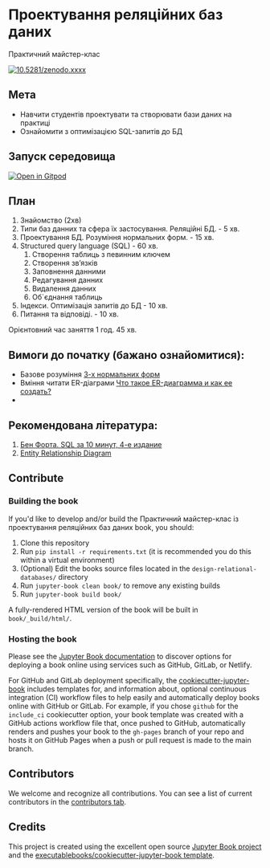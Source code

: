# Проектування реляційних баз даних
Практичний майстер-клас

[![10.5281/zenodo.xxxx](https://zenodo.org/badge/doi/10.5281/zenodo.xxxx.svg)](https://doi.org/10.5281/zenodo.xxxx)

## Мета
- Навчити студентів проектувати та створювати бази даних на практиці
- Ознайомити з оптимізацією SQL-запитів до БД

## Запуск середовища
[![Open in Gitpod](https://gitpod.io/button/open-in-gitpod.svg)](https://gitpod.io/#https://github.com/Miroling/design-relational-databases)

## План
1. Знайомство (2хв)
2. Типи баз данних та сфера їх застосування. Реляційні БД. - 5 хв.
4. Проектування БД. Розуміння нормальних форм. - 15 хв.
5. Structured query language (SQL) - 60 хв.
    1. Створення таблиць з певинним ключем
    2. Створення звʼязків
    3. Заповнення данними
    4. Редагування данних
    5. Видалення данних
    6. Об`єднання таблиць
9. Індекси. Оптимізація запитів до БД - 10 хв.
11. Питання та відповіді. - 10 хв.

Орієнтовний час заняття 1 год. 45 хв.

## Вимоги до початку (бажано ознайомитися):
- Базове розуміння [3-х нормальних форм](https://uk.wikipedia.org/wiki/%D0%9D%D0%BE%D1%80%D0%BC%D0%B0%D0%BB%D1%96%D0%B7%D0%B0%D1%86%D1%96%D1%8F_%D0%B1%D0%B0%D0%B7_%D0%B4%D0%B0%D0%BD%D0%B8%D1%85)
- Вміння читати ER-діаграми [Что такое ER-диаграмма и как ее создать?](https://www.lucidchart.com/pages/ru/erd-%D0%B4%D0%B8%D0%B0%D0%B3%D1%80%D0%B0%D0%BC%D0%BC%D0%B0)
- 
## Рекомендована література:
1. [Бен Форта. SQL за 10 минут, 4-е издание](https://rozetka.com.ua/12510647/p12510647/)
2. [Entity Relationship Diagram](https://plantuml.com/ru/ie-diagram)


## Contribute

### Building the book

If you'd like to develop and/or build the Практичний майстер-клас із проектування реляційних баз даних book, you should:

1. Clone this repository
2. Run `pip install -r requirements.txt` (it is recommended you do this within a virtual environment)
3. (Optional) Edit the books source files located in the `design-relational-databases/` directory
4. Run `jupyter-book clean book/` to remove any existing builds
5. Run `jupyter-book build book/`

A fully-rendered HTML version of the book will be built in `book/_build/html/`.

### Hosting the book

Please see the [Jupyter Book documentation](https://jupyterbook.org/publish/web.html) to discover options for deploying a book online using services such as GitHub, GitLab, or Netlify.

For GitHub and GitLab deployment specifically, the [cookiecutter-jupyter-book](https://github.com/executablebooks/cookiecutter-jupyter-book) includes templates for, and information about, optional continuous integration (CI) workflow files to help easily and automatically deploy books online with GitHub or GitLab. For example, if you chose `github` for the `include_ci` cookiecutter option, your book template was created with a GitHub actions workflow file that, once pushed to GitHub, automatically renders and pushes your book to the `gh-pages` branch of your repo and hosts it on GitHub Pages when a push or pull request is made to the main branch.

## Contributors

We welcome and recognize all contributions. You can see a list of current contributors in the [contributors tab](https://github.com/miroling/design-relational-databases/graphs/contributors).

## Credits

This project is created using the excellent open source [Jupyter Book project](https://jupyterbook.org/) and the [executablebooks/cookiecutter-jupyter-book template](https://github.com/executablebooks/cookiecutter-jupyter-book).
